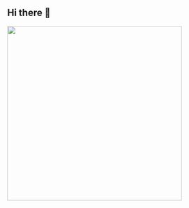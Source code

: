 ## Hi there 👋
<img align="center" width="400" src="https://github-readme-stats.vercel.app/api?username=buluorifu&theme=transparent&include_all_commits=true&show_icons=true&hide_border=true" />
<!--
**buluorifu/buluorifu** is a ✨ _special_ ✨ repository because its `README.md` (this file) appears on your GitHub profile.

Here are some ideas to get you started:

- 🔭 I’m currently working on ...
- 🌱 I’m currently learning ...
- 👯 I’m looking to collaborate on ...
- 🤔 I’m looking for help with ...
- 💬 Ask me about ...
- 📫 How to reach me: ...
- 😄 Pronouns: ...
- ⚡ Fun fact: ...
-->
